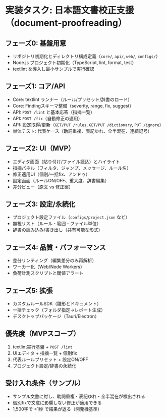 # 実装タスク: 日本語文書校正支援（document-proofreading）

## フェーズ0: 基盤用意
- リポジトリ初期化とディレクトリ構成定義（`core/`, `api/`, `web/`, `configs/`）
- Node.js プロジェクト初期化（TypeScript, lint, format, test）
- textlint を導入し最小サンプルで実行確認

## フェーズ1: コア/API
- Core: textlint ランナー（ルール/プリセット/辞書のロード）
- Core: Findingスキーマ整備（severity, range, fix, suggest）
- API: `POST /lint` と基本応答（指摘一覧）
- API: `POST /fix`（自動修正の適用）
- API: 設定取得/更新（`GET/PUT /rules`, `GET/PUT /dictionary`, `PUT /ignore`）
- 単体テスト: 代表ケース（助詞重複、表記ゆれ、全半混在、連続記号）

## フェーズ2: UI（MVP）
- エディタ画面（貼り付け/ファイル読込）とハイライト
- 指摘パネル（フィルタ、ジャンプ、メッセージ、ルール名）
- 修正適用UI（個別/一括fix、アンドゥ）
- 設定画面（ルールON/OFF、重大度、辞書編集）
- 差分ビュー（原文 vs 修正案）

## フェーズ3: 設定/永続化
- プロジェクト設定ファイル（`configs/project.json` など）
- 無視リスト（ルール・範囲・ファイル単位）
- 辞書の読み込み/書き出し（共有可能な形式）

## フェーズ4: 品質・パフォーマンス
- 差分リンティング（編集差分のみ再解析）
- ワーカー化（Web/Node Workers）
- 負荷計測スクリプトと閾値アラート

## フェーズ5: 拡張
- カスタムルールSDK（雛形とドキュメント）
- 一括チェック（フォルダ指定→レポート生成）
- デスクトップパッケージ（Tauri/Electron）

## 優先度（MVPスコープ）
1. textlint実行基盤 + `POST /lint`
2. UIエディタ + 指摘一覧 + 個別fix
3. 代表ルールプリセット + 設定ON/OFF
4. プロジェクト設定/辞書の永続化

## 受け入れ条件（サンプル）
- サンプル文書に対し、助詞重複・表記ゆれ・全半混在が検出される
- 個別fixで文意に影響しない修正が適用できる
- 1,500字で <1秒 で結果が返る（開発機基準）
